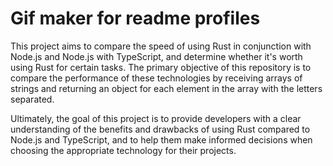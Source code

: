 # Gif maker for readme profiles

<div>
  <p>This project aims to compare the speed of using Rust in conjunction with Node.js and Node.js with TypeScript, and determine whether it's worth using Rust for certain tasks. The primary objective of this repository is to compare the performance of these technologies by receiving arrays of strings and returning an object for each element in the array with the letters separated.</h3>

  <p>Ultimately, the goal of this project is to provide developers with a clear understanding of the benefits and drawbacks of using Rust compared to Node.js and TypeScript, and to help them make informed decisions when choosing the appropriate technology for their projects.</h3>
</div>
